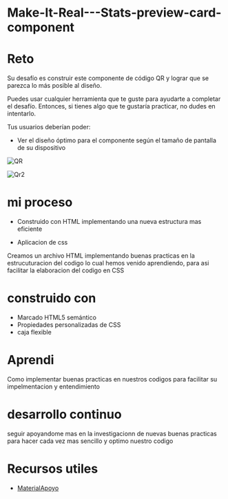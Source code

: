 # Make-It-Real---Stats-preview-card-component




<h1>Reto</h1>

Su desafío es construir este componente de código QR y lograr que se parezca lo más posible al diseño.

Puedes usar cualquier herramienta que te guste para ayudarte a completar el desafío. Entonces, si tienes algo que te gustaría practicar, no dudes en intentarlo.

Tus usuarios deberían poder:

- Ver el diseño óptimo para el componente según el tamaño de pantalla de su dispositivo

![QR](https://user-images.githubusercontent.com/115027137/195657075-e5811f35-5385-48f7-b8df-232ec28e23de.png)

![Qr2](https://user-images.githubusercontent.com/115027137/195657128-45be5c45-5057-4424-9b6e-ef21d9677473.png)



<h1>mi proceso</h1>

- Construido con HTML implementando una nueva estructura mas eficiente 

- Aplicacion de css 

Creamos un archivo HTML implementando buenas practicas en la estrucuturacion del codigo lo cual hemos venido aprendiendo, para asi facilitar la elaboracion del codigo en CSS 


<h1>construido con</h1>

- Marcado HTML5 semántico
- Propiedades personalizadas de CSS
- caja flexible

 <h1>Aprendi</h1>

Como implementar buenas practicas en nuestros codigos para facilitar su impelmentacion y entendimiento 

 <h1>desarrollo continuo</h1>

seguir apoyandome mas en la investigacionn de nuevas buenas practicas para hacer cada vez mas sencillo y optimo nuestro codigo 

<h1>Recursos utiles</h1>

* [MaterialApoyo](https://css-tricks.com/snippets/css/a-guide-to-flexbox/)



